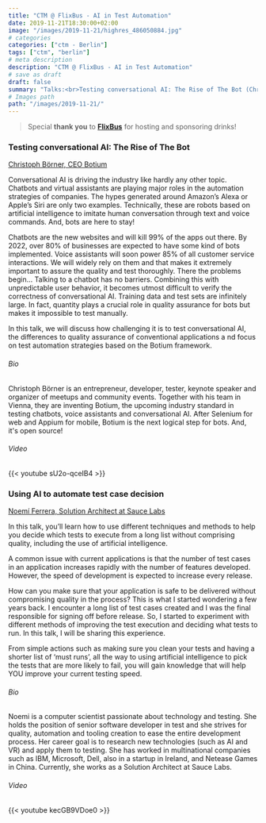 ```yaml
---
title: "CTM @ FlixBus - AI in Test Automation"
date: 2019-11-21T18:30:00+02:00
image: "/images/2019-11-21/highres_486050884.jpg"
# categories
categories: ["ctm - Berlin"]
tags: ["ctm", "berlin"]
# meta description
description: "CTM @ FlixBus - AI in Test Automation"
# save as draft
draft: false
summary: "Talks:<br>Testing conversational AI: The Rise of The Bot (Christoph Börner) <br> Using AI to automate test case decision (Noemí Ferrera)"
# Images path
path: "/images/2019-11-21/"
---
```


> Special **thank you** to **[FlixBus](https://www.flixbus.de/)** for hosting and 
sponsoring drinks!

### Testing conversational AI: The Rise of The Bot
[Christoph Börner, CEO Botium](https://twitter.com/grisuBotium)

Conversational AI is driving the industry like hardly any other topic. 
Chatbots and virtual assistants are playing major roles in the automation 
strategies of companies. The hypes generated around Amazon’s Alexa or 
Apple’s Siri are only two examples. Technically, these are robots 
based on artificial intelligence to imitate human conversation through 
text and voice commands. And, bots are here to stay!

Chatbots are the new websites and will kill 99% of the apps out there. 
By 2022, over 80% of businesses are expected to have some kind of bots 
implemented. Voice assistants will soon power 85% of all customer service 
interactions. We will widely rely on them and that makes it extremely 
important to assure the quality and test thoroughly. There the problems begin...
Talking to a chatbot has no barriers. Combining this with unpredictable 
user behavior, it becomes utmost difficult to verify the correctness of 
conversational AI. Training data and test sets are infinitely large. 
In fact, quantity plays a crucial role in quality assurance for bots 
but makes it impossible to test manually.

In this talk, we will discuss how challenging it is to test conversational 
AI, the differences to quality assurance of conventional applications a
nd focus on test automation strategies based on the Botium framework.

###### Bio
Christoph Börner is an entrepreneur, developer, tester, keynote speaker 
and organizer of meetups and community events. Together with his team 
in Vienna, they are inventing Botium, the upcoming industry standard 
in testing chatbots, voice assistants and conversational AI. After 
Selenium for web and Appium for mobile, Botium is the next logical 
step for bots. And, it's open source!

###### Video
{{< youtube sU2o-qceIB4 >}}

### Using AI to automate test case decision
[Noemí Ferrera, Solution Architect at Sauce Labs](https://twitter.com/TheTestLynx)

In this talk, you’ll learn how to use different techniques and methods 
to help you decide which tests to execute from a long list without 
comprising quality, including the use of artificial intelligence.

A common issue with current applications is that the number of test 
cases in an application increases rapidly with the number of features 
developed. However, the speed of development is expected to increase every release.

How can you make sure that your application is safe to be delivered 
without compromising quality in the process? This is what I started 
wondering a few years back. I encounter a long list of test cases 
created and I was the final responsible for signing off before release. 
So, I started to experiment with different methods of improving the 
test execution and deciding what tests to run. In this talk, I will be 
sharing this experience.

From simple actions such as making sure you clean your tests and having a 
shorter list of ‘must runs’, all the way to using artificial intelligence 
to pick the tests that are more likely to fail, you will gain knowledge 
that will help YOU improve your current testing speed.

###### Bio
Noemi is a computer scientist passionate about technology and testing. 
She holds the position of senior software developer in test and she 
strives for quality, automation and tooling creation to ease the entire 
development process. Her career goal is to research new technologies 
(such as AI and VR) and apply them to testing. She has worked in 
multinational companies such as IBM, Microsoft, Dell, also in a startup 
in Ireland, and Netease Games in China. Currently, she works as a 
Solution Architect at Sauce Labs.

###### Video
{{< youtube kecGB9VDoe0 >}}
